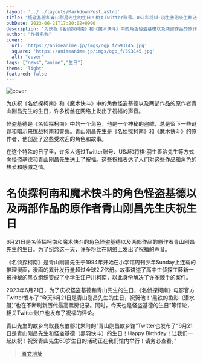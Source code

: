 ```yaml
---
layout: '../../layouts/MarkdownPost.astro'
title: "怪盗基德和青山刚昌先生的生日！相关Twitter账号、USJ和将棋·羽生善治先生都送上了祝福"
pubDate: 2023-06-21T17:20:02+0900
description: "为庆祝《名侦探柯南》和《魔术快斗》中的角色怪盗基德以及两部作品的原作者青山刚昌先生的生日，许多粉丝在网络上发出了祝福的声音。"
author: "作者名称"
cover:
  url: 'https://animeanime.jp/imgs/ogp_f/593145.jpg'
  square: 'https://animeanime.jp/imgs/ogp_f/593145.jpg'
  alt: "cover"
tags: ["news","anime","生日"]
theme: 'light'
featured: false
---
```


![cover](https://animeanime.jp/imgs/ogp_f/593145.jpg)

为庆祝《名侦探柯南》和《魔术快斗》中的角色怪盗基德以及两部作品的原作者青山刚昌先生的生日，许多粉丝在网络上发出了祝福的声音。

怪盗基德是《名侦探柯南》中的一个角色，他是一个神秘的盗贼，总是留下一些谜题和暗示来挑战柯南和警察。青山刚昌先生是《名侦探柯南》和《魔术快斗》的原作者，他创造了这些受欢迎的角色和故事。

在这个特殊的日子里，许多人通过Twitter账号、USJ和将棋·羽生善治先生等方式向怪盗基德和青山刚昌先生送上了祝福。这些祝福表达了人们对这些作品和角色的热爱和感激之情。

# 名侦探柯南和魔术快斗的角色怪盗基德以及两部作品的原作者青山刚昌先生庆祝生日

6月21日是名侦探柯南和魔术快斗的角色怪盗基德以及两部作品的原作者青山刚昌先生的生日。为了纪念这一天，许多粉丝在网络上发出了祝福的声音。

《名侦探柯南》是青山刚昌先生于1994年开始在小学馆周刊少年Sunday上连载的推理漫画，漫画的累计发行量超过全球2.7亿册。故事讲述了高中生侦探工藤新一被神秘的黑衣组织变成了小学生江户川柯南，以此身份解决了许多棘手的案件。

2023年6月21日，为了庆祝怪盗基德和青山先生的生日，《名侦探柯南》电影官方Twitter发布了“今天6月21日是青山刚昌先生的生日，祝贺他！‘黑铁的鱼影（潜水艇）’也在不断刷新历代最高票房记录。同时，今天也是怪盗基德的生日”等评论，相关Twitter账户也发布了祝福的评论。

青山先生的故乡鸟取县东伯郡北栄町的“青山刚昌故乡馆”Twitter也发布了“6月21日是青山刚昌先生和怪盗基德（黑羽快斗）的生日！Happy Birthday！让我们一起庆祝！祝贺青山先生60岁生日的活动正在我们馆内举行！请务必查看。”

>[原文地址](https://animeanime.jp/article/2023/06/21/78078.html)  